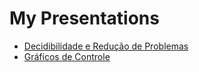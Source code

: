 # My Presentations

* [Decidibilidade e Redução de Problemas](https://www.slideshare.net/RamonSantos28/decidibilidade-e-reduo-de-problemas)
* [Gráficos de Controle](https://www.slideshare.net/RamonSantos28/grficos-de-controle-68060028)
